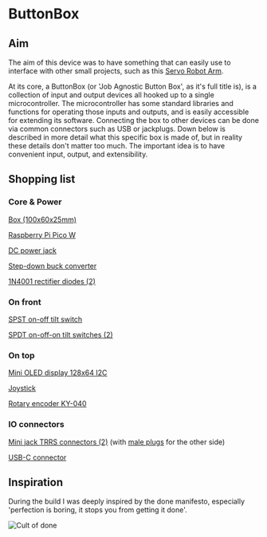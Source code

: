 # ButtonBox

## Aim

The aim of this device was to have something that can easily use to interface with other small projects, such as this  [Servo Robot Arm](https://ls.codetech.nl/shops/346407/files/420569260/otronic-robot-arm-exclusief-servomotors.jpg).

At its core, a ButtonBox (or 'Job Agnostic Button Box', as it's full title is), is a collection of input and output devices all hooked up to a single microcontroller. The microcontroller has some standard libraries and functions for operating those inputs and outputs, and is easily accessible for extending its software. Connecting the box to other devices can be done via common connectors such as USB or jackplugs. Down below is described in more detail what this specific box is made of, but in reality these details don't matter too much. The important idea is to have convenient input, output, and extensibility.

## Shopping list

### Core & Power

[Box (100x60x25mm)](https://www.amazon.nl/dp/B0BWLR5D1G?psc=1&ref=ppx_yo2ov_dt_b_product_details)

[Raspberry Pi Pico W](https://www.kiwi-electronics.com/nl/raspberry-pi-pico-w-10938?search=pi%20pico%20w)

[DC power jack](https://www.otronic.nl/nl/dc-power-jack-female-55x21mm-dc-022-met-moer.html)

[Step-down buck converter](https://www.otronic.nl/nl/step-down-buck-converter-van-45v-24v-naar-5v-3a-4r.html)

[1N4001 rectifier diodes (2)](https://www.kiwi-electronics.com/nl/1n4001-diode-10-stuks-395?search=diode)

### On front

[SPST on-off tilt switch](https://www.amazon.nl/Tuimelschakelaar-Posities-Voertuig-Dashboard-donkerblauw/dp/B0B56S4F1X/ref=sr_1_8?crid=3L6O8K6EK71SE&dib=eyJ2IjoiMSJ9.v541vdw9z-Gsqdh63qAZiGlg7uDVmMBUlbHnGP08O9RVf6p69ldrgtE4g8KSn__hcIeClaAKK7l0NInLeZSTqhHTJH_CTCyFxiU86x4GiNtJAcv-CBNYzTlAGA8MGanajAq-M7Wx2oSaMFku316TlYI3Jl63k6DqbG3dl0X_E35wuIV5jSb1N-itHESdDXuHGwFZfaqp0tnV1S0dEGDBXrJOz8KWfNPMw6UnDviX2oBF_mWYNg1REdci168dECjyM3zp5A3axiMomMmJssktsKRl_-8XIAT4jtMP7ecEo7A.5pwQPmhQj2k5DSSFwV4-vspxP1Y051O7QYNprQhyL3c&dib_tag=se&qid=1714934226&sprefix=spst,aps,103)

[SPDT on-off-on tilt switches (2)](https://www.amazon.nl/dp/B07SPYDVKH?psc=1&ref=ppx_yo2ov_dt_b_product_details)

### On top

[Mini OLED display 128x64 I2C](https://www.otronic.nl/nl/mini-oled-display-geel-blauw-096-inch-128x64-i2c.html)

[Joystick](https://www.otronic.nl/nl/joystick-module.html)

[Rotary encoder KY-040](https://www.amazon.nl/dp/B07T3672VK?psc=1&ref=ppx_yo2ov_dt_b_product_details)

### IO connectors

[Mini jack TRRS connectors (2)](https://www.amazon.nl/dp/B089222S84?psc=1&ref=ppx_yo2ov_dt_b_product_details) (with [male plugs](https://www.amazon.nl/dp/B0C276YP29?psc=1&ref=ppx_yo2ov_dt_b_product_details) for the other side)

[USB-C connector](https://www.amazon.nl/dp/B0BB68QYV9?psc=1&ref=ppx_yo2ov_dt_b_product_details)





## Inspiration

During the build I was deeply inspired by the done manifesto, especially 'perfection is boring, it stops you from getting it done'.

![Cult of done](https://miro.medium.com/v2/resize:fit:720/format:webp/1*KOVbr0RTE7l60rft2dyclg.png)


